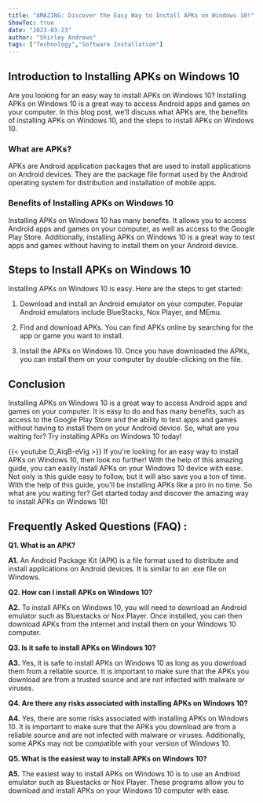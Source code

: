 ```yaml
---
title: "AMAZING: Discover the Easy Way to Install APKs on Windows 10!"
ShowToc: true 
date: "2023-03-23"
author: "Shirley Andrews" 
tags: ["Technology","Software Installation"]
---
```

## Introduction to Installing APKs on Windows 10 

Are you looking for an easy way to install APKs on Windows 10? Installing APKs on Windows 10 is a great way to access Android apps and games on your computer. In this blog post, we’ll discuss what APKs are, the benefits of installing APKs on Windows 10, and the steps to install APKs on Windows 10. 

### What are APKs? 

APKs are Android application packages that are used to install applications on Android devices. They are the package file format used by the Android operating system for distribution and installation of mobile apps.

### Benefits of Installing APKs on Windows 10 

Installing APKs on Windows 10 has many benefits. It allows you to access Android apps and games on your computer, as well as access to the Google Play Store. Additionally, installing APKs on Windows 10 is a great way to test apps and games without having to install them on your Android device. 

## Steps to Install APKs on Windows 10 

Installing APKs on Windows 10 is easy. Here are the steps to get started: 

1. Download and install an Android emulator on your computer. Popular Android emulators include BlueStacks, Nox Player, and MEmu. 

2. Find and download APKs. You can find APKs online by searching for the app or game you want to install. 

3. Install the APKs on Windows 10. Once you have downloaded the APKs, you can install them on your computer by double-clicking on the file. 

## Conclusion 

Installing APKs on Windows 10 is a great way to access Android apps and games on your computer. It is easy to do and has many benefits, such as access to the Google Play Store and the ability to test apps and games without having to install them on your Android device. So, what are you waiting for? Try installing APKs on Windows 10 today!

{{< youtube D_AiqB-eVig >}} 
If you're looking for an easy way to install APKs on Windows 10, then look no further! With the help of this amazing guide, you can easily install APKs on your Windows 10 device with ease. Not only is this guide easy to follow, but it will also save you a ton of time. With the help of this guide, you'll be installing APKs like a pro in no time. So what are you waiting for? Get started today and discover the amazing way to install APKs on Windows 10!

## Frequently Asked Questions (FAQ) :
**Q1. What is an APK?**

**A1.** An Android Package Kit (APK) is a file format used to distribute and install applications on Android devices. It is similar to an .exe file on Windows.

**Q2. How can I install APKs on Windows 10?**

**A2.** To install APKs on Windows 10, you will need to download an Android emulator such as Bluestacks or Nox Player. Once installed, you can then download APKs from the internet and install them on your Windows 10 computer.

**Q3. Is it safe to install APKs on Windows 10?**

**A3.** Yes, it is safe to install APKs on Windows 10 as long as you download them from a reliable source. It is important to make sure that the APKs you download are from a trusted source and are not infected with malware or viruses.

**Q4. Are there any risks associated with installing APKs on Windows 10?**

**A4.** Yes, there are some risks associated with installing APKs on Windows 10. It is important to make sure that the APKs you download are from a reliable source and are not infected with malware or viruses. Additionally, some APKs may not be compatible with your version of Windows 10.

**Q5. What is the easiest way to install APKs on Windows 10?**

**A5.** The easiest way to install APKs on Windows 10 is to use an Android emulator such as Bluestacks or Nox Player. These programs allow you to download and install APKs on your Windows 10 computer with ease.





